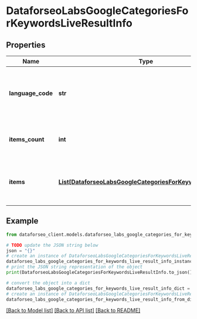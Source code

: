 # DataforseoLabsGoogleCategoriesForKeywordsLiveResultInfo


## Properties

Name | Type | Description | Notes
------------ | ------------- | ------------- | -------------
**language_code** | **str** | language code in a POST array if there is no data, then the value is null | [optional] 
**items_count** | **int** | the number of results returned in the items array | [optional] 
**items** | [**List[DataforseoLabsGoogleCategoriesForKeywordsLiveItem]**](DataforseoLabsGoogleCategoriesForKeywordsLiveItem.md) | contains keywords and related keyword difficulty scores | [optional] 

## Example

```python
from dataforseo_client.models.dataforseo_labs_google_categories_for_keywords_live_result_info import DataforseoLabsGoogleCategoriesForKeywordsLiveResultInfo

# TODO update the JSON string below
json = "{}"
# create an instance of DataforseoLabsGoogleCategoriesForKeywordsLiveResultInfo from a JSON string
dataforseo_labs_google_categories_for_keywords_live_result_info_instance = DataforseoLabsGoogleCategoriesForKeywordsLiveResultInfo.from_json(json)
# print the JSON string representation of the object
print(DataforseoLabsGoogleCategoriesForKeywordsLiveResultInfo.to_json())

# convert the object into a dict
dataforseo_labs_google_categories_for_keywords_live_result_info_dict = dataforseo_labs_google_categories_for_keywords_live_result_info_instance.to_dict()
# create an instance of DataforseoLabsGoogleCategoriesForKeywordsLiveResultInfo from a dict
dataforseo_labs_google_categories_for_keywords_live_result_info_from_dict = DataforseoLabsGoogleCategoriesForKeywordsLiveResultInfo.from_dict(dataforseo_labs_google_categories_for_keywords_live_result_info_dict)
```
[[Back to Model list]](../README.md#documentation-for-models) [[Back to API list]](../README.md#documentation-for-api-endpoints) [[Back to README]](../README.md)


